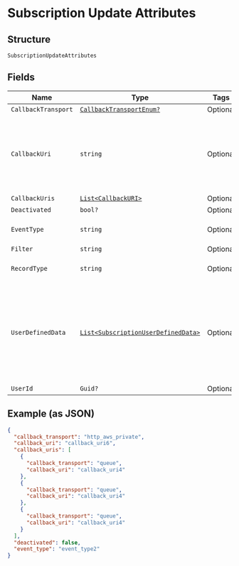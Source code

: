 
# Subscription Update Attributes

## Structure

`SubscriptionUpdateAttributes`

## Fields

| Name | Type | Tags | Description |
|  --- | --- | --- | --- |
| `CallbackTransport` | [`CallbackTransportEnum?`](../../doc/models/callback-transport-enum.md) | Optional | - |
| `CallbackUri` | `string` | Optional | Deprecated. Please use callback_uris instead<br>**Constraints**: *Pattern*: `^[A-Za-z0-9 .,@:\&\?=\/\-_]*$` |
| `CallbackUris` | [`List<CallbackURI>`](../../doc/models/callback-uri.md) | Optional | - |
| `Deactivated` | `bool?` | Optional | - |
| `EventType` | `string` | Optional | **Constraints**: *Pattern*: `^[A-Za-z_-]*$` |
| `Filter` | `string` | Optional | - |
| `RecordType` | `string` | Optional | **Constraints**: *Pattern*: `^[A-Za-z_-]*$` |
| `UserDefinedData` | [`List<SubscriptionUserDefinedData>`](../../doc/models/subscription-user-defined-data.md) | Optional | All purpose list of key-value pairs to store specific data for the associated subscription.<br>**Constraints**: *Maximum Items*: `5` |
| `UserId` | `Guid?` | Optional | - |

## Example (as JSON)

```json
{
  "callback_transport": "http_aws_private",
  "callback_uri": "callback_uri6",
  "callback_uris": [
    {
      "callback_transport": "queue",
      "callback_uri": "callback_uri4"
    },
    {
      "callback_transport": "queue",
      "callback_uri": "callback_uri4"
    },
    {
      "callback_transport": "queue",
      "callback_uri": "callback_uri4"
    }
  ],
  "deactivated": false,
  "event_type": "event_type2"
}
```

